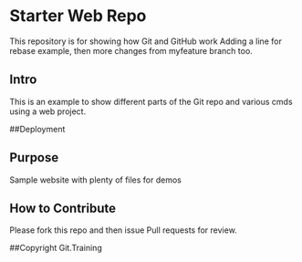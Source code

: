 # Starter Web Repo
This repository is for showing how Git and GitHub work
Adding a line for rebase example, then more changes from myfeature branch too.

## Intro
This is an example to show different parts of the Git repo and various cmds
using a web project.

##Deployment

## Purpose
Sample website with plenty of files for demos

## How to Contribute
Please fork this repo and then issue Pull requests for review.

##Copyright
Git.Training
